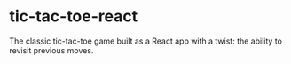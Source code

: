 # tic-tac-toe-react
The classic tic-tac-toe game built as a React app with a twist: the ability to revisit previous moves. 
